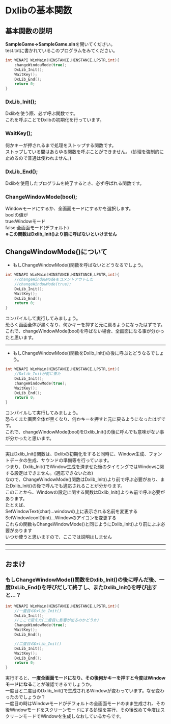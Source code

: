 # Dxlibの基本関数  
## 基本関数の説明
**SampleGame→SampleGame.sln**を開いてください。  
test.txtに書かれているこのプログラムをみてください。
```C++
int WINAPI WinMain(HINSTANCE,HINSTANCE,LPSTR,int){
    changeWindouMode(true); 
    DxLib_Init();
    WaitKey();
    DxLib_End();
    return 0;
}
```

###  DxLib_Init();
Dxlibを使う際、必ず呼ぶ関数です。  
これを呼ぶことでDxlibの初期化を行っています。
### WaitKey();
何かキーが押されるまで処理をストップする関数です。  
ストップしている間はあらゆる関数を呼ぶことができません。
(処理を強制的に止めるので普通は使われません。)
### DxLib_End();
Dxlibを使用したプログラムを終了するとき、必ず呼ばれる関数です。
### ChangeWindowMode(bool);
Windowモードにするか、全画面モードにするかを選択します。  
boolの値が  
true:Windowモード  
false:全画面モード(デフォルト)  
**※この関数はDxlib_Init()より前に呼ばないといけません**


## ChangeWindowMode()について

- もしChangeWindowMode()関数を呼ばないとどうなるでしょう。

```C++
int WINAPI WinMain(HINSTANCE,HINSTANCE,LPSTR,int){
    //changeWindowModeをコメントアウトした
    //changeWindowMode(true); 
    DxLib_Init();
    WaitKey();
    DxLib_End();
    return 0;
}
```
コンパイルして実行してみましょう。  
恐らく画面全体が黒くなり、何かキーを押すと元に戻るようになったはずです。  
これで、changeWindowMode(bool)を呼ばない場合、全画面になる事が分かったと思います。
***
- もしChangeWindowMode()関数をDxlib_Init()の後に呼ぶとどうなるでしょう。

```C++
int WINAPI WinMain(HINSTANCE,HINSTANCE,LPSTR,int){
    //Dxlib_Initが前に来た
    DxLib_Init();
    changeWindowMode(true); 
    WaitKey();
    DxLib_End();
    return 0;
}
```
コンパイルして実行してみましょう。  
恐らくまた画面全体が黒くなり、何かキーを押すと元に戻るようになったはずです。  
これで、changeWindowMode(bool)をDxlib_Init()の後に呼んでも意味がない事が分かったと思います。

****
実はDxlib_Init()関数は、Dxlibの初期化をすると同時に、Window生成、フォントデータの生成、サウンドの準備等を行っています。  
つまり、Dxlib_Init()でWindow生成を済ませた後のタイミングではWindowに関する設定はできません。(適応できないため)  
なので、ChangeWindowMode()関数はDxlib_Init()より前で呼ぶ必要があり、またDxlib_Init()の後で呼んでも適応されることが分かります。  
このことから、Windowの設定に関する関数はDxlib_Init()よりも前で呼ぶ必要があります。  
たとえば、  
SetWindowText(char)...windowの上に表示される名前を変更する   
SetWindowIconID(int)...Windowのアイコンを変更する  
これらの関数もChangeWindowMode()と同じようにDxlib_Init()より前によぶ必要があります  
いつか使うと思いますので、ここでは説明はしません
*******
*****
## おまけ
### もしChangeWindowMode()関数をDxlib_Init()の後に呼んだ後、一度DxLib_End()を呼びだして終了し、またDxlib_Init()を呼び出すと...？
```C++
int WINAPI WinMain(HINSTANCE,HINSTANCE,LPSTR,int){
    //一度目のDxlib_Init()
    DxLib_Init();
    //ここで変えた(二度目に影響が出るのかどうか)
    ChangeWindowMode(true); 
    WaitKey();
    DxLib_End();

    //二度目のDxlib_Init()
    DxLib_Init();
    WaitKey();
    DxLib_End();
    return 0;
}
```
実行すると、**一度全画面モードになり、その後何かキーを押すと今度はWindowモードになる**ことが確認できるでしょうか。  
一度目と二度目のDxlib_Init()で生成されるWindowが変わっています。なぜ変わったのでしょうか？  
一度目の時はWindowモードがデフォルトの全画面モードのまま生成され、その後Windowモードをスクリーンモードにする処理を実行、その後改めて今度はスクリーンモードでWindowを生成しなおしているからです。
